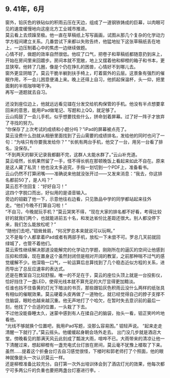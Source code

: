 ## 9. 41年，6月  
   窗外，铅灰色的铁砧似的积雨云压在天边，组成了一道钢铁铸成的巨幕，以肉眼可见的速度缓慢地向这座北方工业城市推进。  
	莫云看上去烦躁至极。他一直在草稿纸上写写画画，试图从那几个复杂的化学动力学方程间建立关系。几番尝试下来都以失败告终，他猛地扯下这张草稿纸丢在地上，一边压制着心中的焦虑一边继续做题。    
	心情不好，做题的效率自然很低。他叹了口气，把卷子和草稿纸都随意扔到床上，开始在房间里来回踱步。房间本就不宽敞，地上又摆着他和柳橙的箱子和书本，更显狭窄。他转了几圈，像是个仍在挣扎的困兽，心情好不到哪儿去。  
	窗外更显阴暗了。莫云干脆半躺到扶手椅上，盯着窗外的云层。这景象有强烈的催眠作用，不一会儿困意便涌上来。晚上还得上自习，他抓起保温杯，头一仰，把里面剩的半瓶咖啡喝干净。    
	再写一道题就去自习。  
<br/>
	还没到座位边上，他就远远看见镭在分发交给机构保管的手机。他没有半点想要拿回来的意思，能用iPad做笔记、写题和上QQ，就足够了。  
	云山捣鼓了一会儿手机，似乎想要找些什么，拼命划着屏幕。过了好一阵子才放弃了寻找的努力。  
	“你保存了上次考试的成绩和小题分吗？”iPad的屏幕被点亮了。  
	莫云没费什么劲就从相册里面找到了云山需要的成绩排名，发给他的同时也问了一句：“为啥只有你要我发给你？”
	“长帆有两台手机，他交了一台，用另一台看了排名，没保存。”  
	“不到两天的聊天记录我都翻不完，这群人太能水群了。”云山补充道。  
	莫云哑然，长帆果然留了一手，怪不得长帆在那顿晚饭上看起来如此不自在。原来是这人藏了私货！他也没太多追究，手指一划切到一个PDF上，准备看书。  
	云山仍然不打算闭嘴——准确说来他就没张开过——又发来消息：“我去，你这排名都前50了，是人吗？”  
	莫云忍不住回复：“好好自习！”  
	这四个字脱口而出，好似用的是语音输入。  
	旁边的钼戳了他一下，示意他往右边看，只见敦品中学的同学都站起来往外走。“他们今晚不打算自习啦！”  
	“不自习，今晚就玩手机？”莫云哭笑不得，“现在大家的排名都不好看，考得比较好的就我们两个，也就能进前五十名，和发达省份比差距还很大。别人都没停下来，我们怎么能放松呢？”    
	“随他们去吧，”钼耸耸肩，“何况罗总本来就说可以玩啊。”  
	又不是每个人都拿着iPad或者有两部手机，放松一下未尝不可。罗总几天前就回绿城了，也管不着他们。  
	莫云索性继续解决那道没能解完的化学动力学题，刚刚所在的逼仄的空间让他感到压抑和烦躁，现在置身这个虽然封闭但是相对开阔的教室，之前那种喘不过气的感觉缓解不少。他深吸一口气，一轮运算后总算找到了几个稳态近似方程的关系，进而导出了总反应速率的表达式。  
	还是在教室自习比较舒服。唯一的不足在于，莫云的座位头顶上就是一台投影仪，恰好挡住了一盏LED，使得光线本就不算充足的大厅显得更加黯淡。  
	任谁也挡不住昏黄的灯光下暗淡的书页，那些跟铅灰色积雨云没什么两样的纸张具有相似的催眠效果。莫云硬着头皮再做了一道物化，就已经觉得自己的脖子支撑不住脑袋，眼睑也越来越沉重。他无声地打了个哈欠，在暂时失去意识前的最后一刻，他找了个合适的位置，一头栽了下去。  
	不过他没能昏睡太久，迷蒙中感到有人在揉自己的脑袋，抬头一看，钼正笑吟吟地看他。  
	“光线不够就换个位置吧，我用iPad写题，没那么容易困。”  钼轻声说。
	“起来走走清醒一下就行了。”莫云摇头。他缓缓起身朝会场外走去。
	出门没几步就是酒店大堂。傍晚看见的那满天风云此刻成了瓢泼大雨，喧哗不已。大雨带来的清凉让他一下清醒过来，想起柳橙有一盏充电式台灯放在房间，莫云毫不犹豫上楼取了下来。  
	虽然……提着这个折叠台灯去自习感觉很怪，下楼时和郭老师打了个照面，他的眼神就像是头一次认识莫云一样。  
	还是柳橙准备比较充分。自打第一次外出培训体会到了酒店灯光的效果，他每次都宁可多两公斤的负重也要把两盏台灯塞进行李。.  
